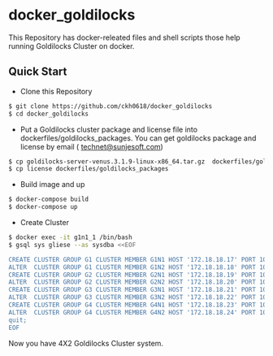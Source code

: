 # docker_goldilocks

This Repository has docker-releated files and shell scripts those help running Goldilocks Cluster on docker.

## Quick Start 

* Clone this Repository

```sh
$ git clone https://github.com/ckh0618/docker_goldilocks
$ cd docker_goldilocks 
```

* Put a Goldilocks cluster package and license file into dockerfiles/goldilocks_packages. You can get goldilocks package and license by email ( technet@sunjesoft.com)

```sh
$ cp goldilocks-server-venus.3.1.9-linux-x86_64.tar.gz  dockerfiles/goldilocks_packages
$ cp license dockerfiles/goldilocks_packages
``` 

* Build image and up 

```sh 
$ docker-compose build 
$ docker-compose up 
```

* Create Cluster 

```sh
$ docker exec -it g1n1_1 /bin/bash 
$ gsql sys gliese --as sysdba <<EOF

CREATE CLUSTER GROUP G1 CLUSTER MEMBER G1N1 HOST '172.18.18.17' PORT 10101; 
ALTER  CLUSTER GROUP G1 CLUSTER MEMBER G1N2 HOST '172.18.18.18' PORT 10101; 
CREATE CLUSTER GROUP G2 CLUSTER MEMBER G2N1 HOST '172.18.18.19' PORT 10101; 
ALTER  CLUSTER GROUP G2 CLUSTER MEMBER G2N2 HOST '172.18.18.20' PORT 10101; 
CREATE CLUSTER GROUP G3 CLUSTER MEMBER G3N1 HOST '172.18.18.21' PORT 10101; 
ALTER  CLUSTER GROUP G3 CLUSTER MEMBER G3N2 HOST '172.18.18.22' PORT 10101; 
CREATE CLUSTER GROUP G4 CLUSTER MEMBER G4N1 HOST '172.18.18.23' PORT 10101; 
ALTER  CLUSTER GROUP G4 CLUSTER MEMBER G4N2 HOST '172.18.18.24' PORT 10101; 
quit;
EOF 

```

Now you have 4X2 Goldilocks Cluster system. 
